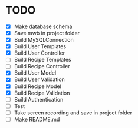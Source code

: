 # TODO

-   [x] Make database schema
-   [x] Save mwb in project folder
-   [x] Build MySQLConnection
-   [x] Build User Templates
-   [x] Build User Controller
-   [ ] Build Recipe Templates
-   [ ] Build Recipe Controller
-   [x] Build User Model
-   [x] Build User Validation
-   [x] Build Recipe Model
-   [x] Build Recipe Validation
-   [ ] Build Authentication
-   [ ] Test
-   [ ] Take screen recording and save in project folder
-   [ ] Make README.md
